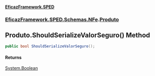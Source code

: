 #### [EficazFramework.SPED](EficazFrameworkSPED.md 'EficazFramework SPED')
### [EficazFramework.SPED.Schemas.NFe](EficazFramework.SPED.Schemas.NFe.md 'EficazFramework.SPED.Schemas.NFe').[Produto](EficazFramework.SPED.Schemas.NFe/Produto.md 'EficazFramework.SPED.Schemas.NFe.Produto')

## Produto.ShouldSerializeValorSeguro() Method

```csharp
public bool ShouldSerializeValorSeguro();
```

#### Returns
[System.Boolean](https://docs.microsoft.com/en-us/dotnet/api/System.Boolean 'System.Boolean')